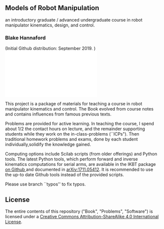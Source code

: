 ## Models of Robot Manipulation
an introductory graduate / advanced undergraduate course in 
robot manipulator kinematics, design, and control. 


### Blake Hannaford


(Initial Github distribution: September 2019. )
![Give me the Book PDF!](Models_of_Robot_Manipulation.pdf)

<!-- ![Robot Kinematics Problem](Book/readme_image.png) -->

This project is a package of materials for teaching a course in robot manipulator kinematics and control. 
The Book evolved from course notes and contains influences from famous previous texts.  

Problems are provided for active learning.  In teaching the course, I spend about 1/2 the contact
hours on lecture, and the remainder supporting students while they work on the in-class-problems (``ICPs").   Then traditional 
homework problems and exams, done by each student individually,solidify the knowledge gained. 


Computing options include Scilab scripts (from older offerings) and Python tools.
The latest Python tools, which perform 
forward and inverse kinematics computations for serial arms, are 
available in the IKBT package 
[ on Github ](https://github.com/uw-biorobotics/IKBT)
and documented in [ arXiv:1711.05412](https://arxiv.org/abs/1711.05412). It is recommended to 
use the up-to date Github tools instead of the provided scripts. 

Please use branch ``typos'' to fix typos. 

## License

The entire contents of this repository ("Book", "Problems", "Software") 
is licensed under a 
[Creative Commons Attribution-ShareAlike 4.0 International License](http://creativecommons.org/licenses/by-sa/4.0/).

